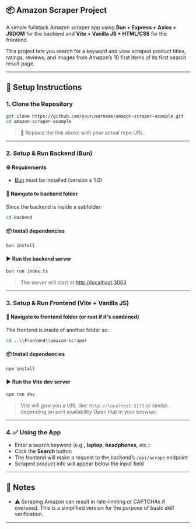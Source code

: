## 📦 Amazon Scraper Project

A simple fullstack Amazon scraper app using **Bun + Express + Axios + JSDOM** for the backend and **Vite + Vanilla JS + HTML/CSS** for the frontend.

This project lets you search for a keyword and view scraped product titles, ratings, reviews, and images from Amazon’s 10 first items of its first search result page.

---

## 🚀 Setup Instructions

### 1. Clone the Repository

```bash
git clone https://github.com/yourusername/amazon-scraper-example.git
cd amazon-scraper-example
```

> 🔁 Replace the link above with your actual repo URL.

---

### 2. Setup & Run Backend (Bun)

#### ⚙️ Requirements

* [Bun](https://bun.sh) must be installed (version ≥ 1.0)

#### 📁 Navigate to backend folder

Since the backend is inside a subfolder:

```bash
cd Backend
```

#### 📦 Install dependencies

```bash
bun install
```

#### ▶️ Run the backend server

```bash
bun run index.ts
```

> The server will start at [http://localhost:3003](http://localhost:3003)

---

### 3. Setup & Run Frontend (Vite + Vanilla JS)

#### 📁 Navigate to frontend folder (or root if it's combined)

The frontend is inside of another folder so:

```bash
cd ..\\Frontend\\amazon-scraper
```

#### 📦 Install dependencies

```bash
npm install
```

#### ▶️ Run the Vite dev server

```bash
npm run dev
```

> Vite will give you a URL like:
> `http://localhost:5173` or similar, depending on port availability
> Open that in your browser.

---

### 4. ✅ Using the App

* Enter a search keyword (e.g., **laptop**, **headphones**, etc.)
* Click the **Search** button
* The frontend will make a request to the backend’s `/api/scrape` endpoint
* Scraped product info will appear below the input field

---

## 📝 Notes

* ⚠️ Scraping Amazon can result in rate-limiting or CAPTCHAs if overused. This is a simplified version for the purpose of basic skill verification.

---